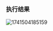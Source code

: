 ### 执行结果

![1741504185159](https://rsgz001.oss-cn-shenzhen.aliyuncs.com/falsk/py3.10.5_The_Avenue/pro202503091922874.jpg)